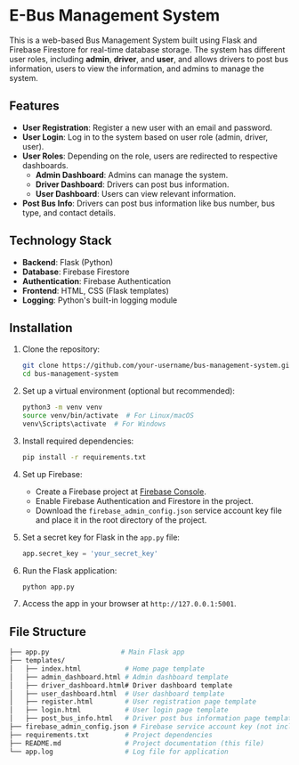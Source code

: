 # E-Bus Management System

This is a web-based Bus Management System built using Flask and Firebase Firestore for real-time database storage. The system has different user roles, including **admin**, **driver**, and **user**, and allows drivers to post bus information, users to view the information, and admins to manage the system.

## Features
- **User Registration**: Register a new user with an email and password.
- **User Login**: Log in to the system based on user role (admin, driver, user).
- **User Roles**: Depending on the role, users are redirected to respective dashboards.
  - **Admin Dashboard**: Admins can manage the system.
  - **Driver Dashboard**: Drivers can post bus information.
  - **User Dashboard**: Users can view relevant information.
- **Post Bus Info**: Drivers can post bus information like bus number, bus type, and contact details.

## Technology Stack
- **Backend**: Flask (Python)
- **Database**: Firebase Firestore
- **Authentication**: Firebase Authentication
- **Frontend**: HTML, CSS (Flask templates)
- **Logging**: Python's built-in logging module

## Installation

1. Clone the repository:
    ```bash
    git clone https://github.com/your-username/bus-management-system.git
    cd bus-management-system
    ```

2. Set up a virtual environment (optional but recommended):
    ```bash
    python3 -m venv venv
    source venv/bin/activate  # For Linux/macOS
    venv\Scripts\activate  # For Windows
    ```

3. Install required dependencies:
    ```bash
    pip install -r requirements.txt
    ```

4. Set up Firebase:
    - Create a Firebase project at [Firebase Console](https://console.firebase.google.com/).
    - Enable Firebase Authentication and Firestore in the project.
    - Download the `firebase_admin_config.json` service account key file and place it in the root directory of the project.

5. Set a secret key for Flask in the `app.py` file:
    ```python
    app.secret_key = 'your_secret_key'
    ```

6. Run the Flask application:
    ```bash
    python app.py
    ```

7. Access the app in your browser at `http://127.0.0.1:5001`.

## File Structure
```bash
├── app.py                  # Main Flask app
├── templates/
│   ├── index.html           # Home page template
│   ├── admin_dashboard.html # Admin dashboard template
│   ├── driver_dashboard.html# Driver dashboard template
│   ├── user_dashboard.html  # User dashboard template
│   ├── register.html        # User registration page template
│   ├── login.html           # User login page template
│   ├── post_bus_info.html   # Driver post bus information page template
├── firebase_admin_config.json # Firebase service account key (not included in repo)
├── requirements.txt         # Project dependencies
├── README.md                # Project documentation (this file)
└── app.log                  # Log file for application
